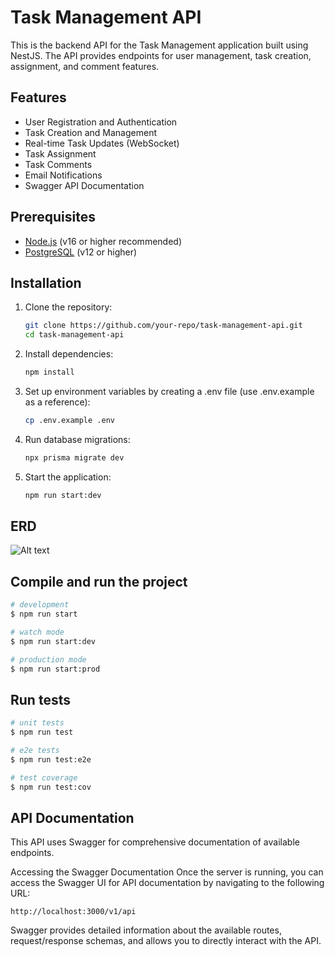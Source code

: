 # Task Management API

This is the backend API for the Task Management application built using NestJS. The API provides endpoints for user management, task creation, assignment, and comment features.

## Features

- User Registration and Authentication
- Task Creation and Management
- Real-time Task Updates (WebSocket)
- Task Assignment
- Task Comments
- Email Notifications
- Swagger API Documentation

## Prerequisites

- [Node.js](https://nodejs.org/en/) (v16 or higher recommended)
- [PostgreSQL](https://www.postgresql.org/) (v12 or higher)

## Installation

1. Clone the repository:

   ```bash
   git clone https://github.com/your-repo/task-management-api.git
   cd task-management-api
   ```

2. Install dependencies:

   ```bash
   npm install
   ```

3. Set up environment variables by creating a .env file (use .env.example as a reference):

   ```bash
   cp .env.example .env
   ```

4. Run database migrations:

   ```bash
   npx prisma migrate dev
   ```

5. Start the application:
   ```bash
   npm run start:dev
   ```

## ERD

![Alt text](https://i.imgur.com/xciu1h6.png 'an ERD')

## Compile and run the project

```bash
# development
$ npm run start

# watch mode
$ npm run start:dev

# production mode
$ npm run start:prod
```

## Run tests

```bash
# unit tests
$ npm run test

# e2e tests
$ npm run test:e2e

# test coverage
$ npm run test:cov
```

## API Documentation

This API uses Swagger for comprehensive documentation of available endpoints.

Accessing the Swagger Documentation
Once the server is running, you can access the Swagger UI for API documentation by navigating to the following URL:

```
http://localhost:3000/v1/api
```

Swagger provides detailed information about the available routes, request/response schemas, and allows you to directly interact with the API.
